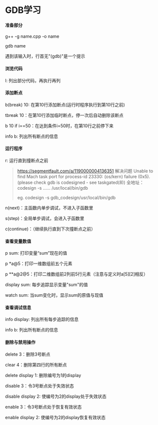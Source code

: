 # GDB学习

#### 准备部分

g++ -g name.cpp -o name

gdb name

遇到该输入时，行首无"(gdb)"是一个提示

#### 浏览代码

l: 列出部分代码，再执行再列

#### 添加断点

b(break) 10: 在第10行添加断点(运行时程序执行到第10行之前)

tbreak 10：在第10行添加临时断点，停一次后自动删除该断点

b 10 if i==50：在达到条件i=50时，在第10行之前停下来

info b: 列出所有断点的信息

#### 运行程序

r: 运行直到撞断点之前

> https://segmentfault.com/a/1190000004136351
> 解决问题
> Unable to find Mach task port for process-id 23330: (os/kern) failure (0x5).
>  (please check gdb is codesigned - see taskgated(8))
>  全地址：codesign -s ...... /usr/local/bin/gdb 
>
> eg. codesign -s gdb_codesign/usr/local/bin/gdb

n(next)：主函数内单步调试，不进入子函数里

s(step)：全局单步调试，会进入子函数里

c(continue)：（继续执行直到下次撞断点之前）

#### 查看变量数值

p sum: 打印变量“sum”现在的值

p *a@5：打印一维数组前五个元素

p **a@2@5：打印二维数组前2列前5行元素（注意与定义时a\[5\]\[2\]相反）

display sum: 每步追踪显示变量"sum"的值

watch sum: 当sum变化时，显示sum的原值与现值

#### 查看调试信息

info display: 列出所有每步追踪的信息

info b: 列出所有断点的信息

#### 删除与禁用操作

delete 3：删除3号断点

clear 4：删除第四行的所有断点

delete display 1: 删除编号为1的display

disable 3：令3号断点处于失效状态

disable display 2: 使编号为2的display处于失效状态

enable 3：令3号断点处于恢复有效状态

enable display 2: 使编号为2的display恢复有效状态


